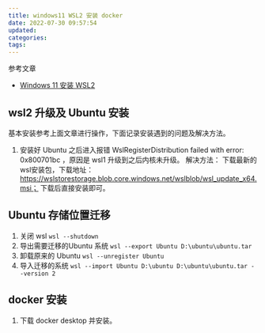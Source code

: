 ```yaml
---
title: windows11 WSL2 安装 docker
date: 2022-07-30 09:57:54
updated:
categories:
tags:
---
```


参考文章
- [Windows 11 安装 WSL2](https://zhuanlan.zhihu.com/p/475462241)


## wsl2 升级及 Ubuntu 安装

基本安装参考上面文章进行操作，下面记录安装遇到的问题及解决方法。

1. 安装好 Ubuntu 之后进入报错 WslRegisterDistribution failed with error: 0x800701bc ，原因是 wsl1 升级到之后内核未升级。 解决方法： 下载最新的wsl安装包，下载地址：https://wslstorestorage.blob.core.windows.net/wslblob/wsl_update_x64.msi； 下载后直接安装即可。


## Ubuntu 存储位置迁移

1. 关闭 wsl `wsl --shutdown`
2. 导出需要迁移的Ubuntu 系统 `wsl --export Ubuntu D:\ubuntu\ubuntu.tar`
3. 卸载原来的 Ubuntu `wsl --unregister Ubuntu`
4. 导入迁移的系统 `wsl --import Ubuntu D:\ubuntu D:\ubuntu\ubuntu.tar --version 2`

## docker 安装

1. 下载 docker desktop 并安装。